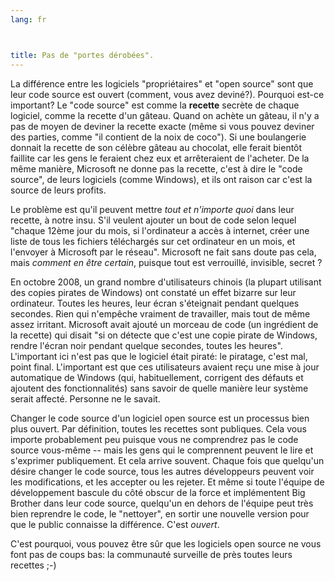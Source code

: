```yaml
---
lang: fr



title: Pas de "portes dérobées".
---
```


La différence entre les logiciels "propriétaires" et "open source" sont que leur code source est ouvert (comment, vous avez deviné?). Pourquoi est-ce important? Le "code source" est comme la <b>recette</b> secrète de chaque logiciel, comme la recette d'un gâteau. Quand on achète un gâteau, il n'y a pas de moyen de deviner la recette exacte (même si vous pouvez deviner des parties, comme "il contient de la noix de coco"). Si une boulangerie donnait la recette de son célèbre gâteau au chocolat, elle ferait bientôt faillite car les gens le feraient chez eux et arrêteraient de l'acheter. De la même manière, Microsoft ne donne pas la recette, c'est à dire le "code source", de leurs logiciels (comme Windows), et ils ont raison car c'est la source de leurs profits.

Le problème est qu'il peuvent mettre <i>tout et n'importe quoi</i> dans leur recette, à notre insu. S'il veulent ajouter un bout de code selon lequel "chaque 12ème jour du mois, si l'ordinateur a accès à internet, créer une liste de tous les fichiers téléchargés sur cet ordinateur en un mois, et l'envoyer à Microsoft par le réseau". Microsoft ne fait sans doute pas cela, mais <i>comment en être certain</i>, puisque tout est verrouillé, invisible, secret ?

En octobre 2008, un grand nombre d'utilisateurs chinois (la plupart utilisant des copies pirates de Windows) ont constaté un effet bizarre sur leur ordinateur. Toutes les heures, leur écran s'éteignait pendant quelques secondes. Rien qui n'empêche vraiment de travailler, mais tout de même assez irritant. Microsoft avait ajouté un morceau de code (un ingrédient de la recette) qui disait "si on détecte que c'est une copie pirate de Windows, rendre l'écran noir pendant quelque secondes, toutes les heures". L'important ici n'est pas que le logiciel était piraté: le piratage, c'est mal, point final. L'important est que ces utilisateurs avaient reçu une mise à jour automatique de Windows (qui, habituellement, corrigent des défauts et ajoutent des fonctionnalités) sans savoir de quelle manière leur système serait affecté. Personne ne le savait.

Changer le code source d'un logiciel open source est un processus bien plus ouvert. Par définition, toutes les recettes sont publiques. Cela vous importe probablement peu puisque vous ne comprendrez pas le code source vous-même -- mais les gens qui le comprennent peuvent le lire et s'exprimer publiquement. Et cela arrive souvent. Chaque fois que quelqu'un désire changer le code source, tous les autres développeurs peuvent voir les modifications, et les accepter ou les rejeter. Et même si toute l'équipe de développement bascule du côté obscur de la force et implémentent Big Brother dans leur code source, quelqu'un en dehors de l'équipe peut très bien reprendre le code, le "nettoyer", en sortir une nouvelle version pour que le public connaisse la différence. C'est <i>ouvert</i>.

C'est pourquoi, vous pouvez être sûr que les logiciels open source ne vous font pas de coups bas: la communauté surveille de près toutes leurs recettes ;-)




